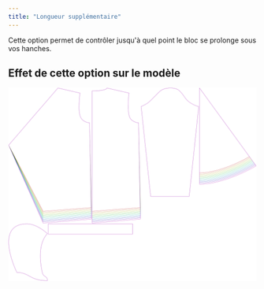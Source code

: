 ```yaml
---
title: "Longueur supplémentaire"
---
```


Cette option permet de contrôler jusqu'à quel point le bloc se prolonge sous vos hanches.

## Effet de cette option sur le modèle

![Cette image montre l'effet de cette option en superposant plusieurs variantes qui ont une valeur différente pour cette option](yuri_lengthbonus_sample.svg "Effet de cette option sur le modèle")
